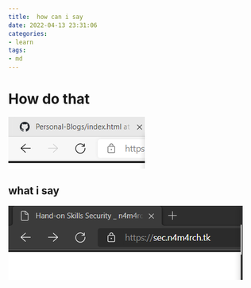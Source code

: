 ```yaml
---
title:  how can i say
date: 2022-04-13 23:31:06
categories:
- learn
tags:
- md
---
```


# How do that
![](/assets/images/img/2022-04-13-learn1/2022-04-13-17-25-21.png)
## what i say

![](/assets/img/2022-04-13-learn1/2022-04-13-18-06-51.png)